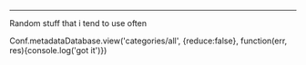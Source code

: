 

-----------------------------
Random stuff that i tend to use often

Conf.metadataDatabase.view('categories/all', {reduce:false}, function(err, res){console.log('got it')})